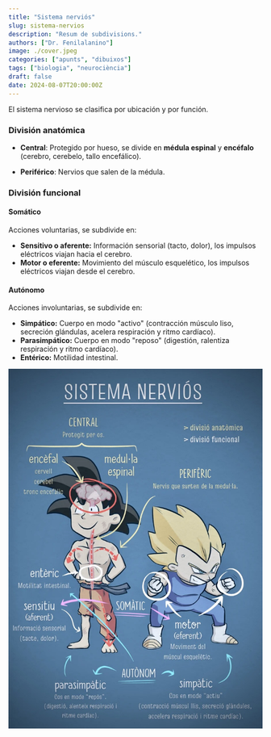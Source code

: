 ```yaml
---
title: "Sistema nerviós"
slug: sistema-nervios
description: "Resum de subdivisions."
authors: ["Dr. Fenilalanino"]
image: ./cover.jpeg
categories: ["apunts", "dibuixos"]
tags: ["biologia", "neurociència"]
draft: false
date: 2024-08-07T20:00:00Z
---
```


El sistema nervioso se clasifica por ubicación y por función.

### División anatómica

- **Central**: Protegido por hueso, se divide en **médula espinal** y **encéfalo** (cerebro, cerebelo, tallo encefálico).

- **Periférico**: Nervios que salen de la médula.


### División funcional

#### Somático
Acciones voluntarias, se subdivide en:

  - **Sensitivo o aferente:** Información sensorial (tacto, dolor), los impulsos eléctricos viajan hacia el cerebro.
  - **Motor o eferente:** Movimiento del músculo esquelético, los impulsos eléctricos viajan desde el cerebro.

#### Autónomo
Acciones involuntarias, se subdivide en:

  - **Simpático:** Cuerpo en modo "activo" (contracción músculo liso, secreción glándulas, acelera respiración y ritmo cardíaco).
  - **Parasimpático:** Cuerpo en modo "reposo" (digestión, ralentiza respiración y ritmo cardíaco).
  - **Entérico:** Motilidad intestinal.


![Sistema nerviós diagrama](sistema_nervios.jpeg "Sistema nerviós diagrama")
